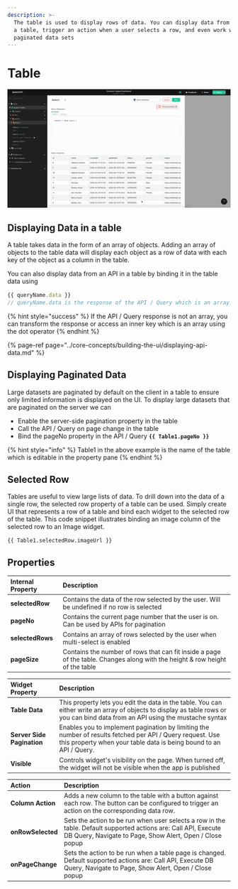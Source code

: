 ```yaml
---
description: >-
  The table is used to display rows of data. You can display data from an API in
  a table, trigger an action when a user selects a row, and even work with large
  paginated data sets
---
```


# Table

![Click to expand](../.gitbook/assets/Table%20%281%29%20%281%29%20%281%29%20%281%29.gif)

## Displaying Data in a table

A table takes data in the form of an array of objects. Adding an array of objects to the table data will display each object as a row of data with each key of the object as a column in the table.

You can also display data from an API in a table by binding it in the table data using

```javascript
{{ queryName.data }}
// queryName.data is the response of the API / Query which is an array.
```

{% hint style="success" %}
If the API / Query response is not an array, you can transform the response or access an inner key which is an array using the dot operator
{% endhint %}

{% page-ref page="../core-concepts/building-the-ui/displaying-api-data.md" %}

## Displaying Paginated Data

Large datasets are paginated by default on the client in a table to ensure only limited information is displayed on the UI. To display large datasets that are paginated on the server we can

* Enable the server-side pagination property in the table
* Call the API / Query on page change in the table
* Bind the pageNo property in the API / Query **`{{ Table1.pageNo }}`**

{% hint style="info" %}
Table1 in the above example is the name of the table which is editable in the property pane
{% endhint %}

## Selected Row

Tables are useful to view large lists of data. To drill down into the data of a single row, the selected row property of a table can be used. Simply create UI that represents a row of a table and bind each widget to the selected row of the table. This code snippet illustrates binding an image column of the selected row to an Image widget.

```text
{{ Table1.selectedRow.imageUrl }}
```

## Properties

| Internal Property | Description |
| :--- | :--- |
| **selectedRow** | Contains the data of the row selected by the user. Will be undefined if no row is selected |
| **pageNo** | Contains the current page number that the user is on. Can be used by APIs for pagination |
| **selectedRows** | Contains an array of rows selected by the user when multi-select is enabled |
| **pageSize** | Contains the number of rows that can fit inside a page of the table. Changes along with the height & row height of the table |

| Widget Property | Description |
| :--- | :--- |
| **Table Data** | This property lets you edit the data in the table. You can either write an array of objects to display as table rows or you can bind data from an API using the mustache syntax |
| **Server Side Pagination** | Enables you to implement pagination by limiting the number of results fetched per API / Query request. Use this property when your table data is being bound to an API / Query. |
| **Visible** | Controls widget's visibility on the page. When turned off, the widget will not be visible when the app is published |

| Action | Description |
| :--- | :--- |
| **Column Action** | Adds a new column to the table with a button against each row. The button can be configured to trigger an action on the corresponding data row. |
| **onRowSelected** | Sets the action to be run when user selects a row in the table. Default supported actions are: Call API, Execute DB Query, Navigate to Page, Show Alert, Open / Close popup |
| **onPageChange** | Sets the action to be run when a table page is changed. Default supported actions are: Call API, Execute DB Query, Navigate to Page, Show Alert, Open / Close popup |

